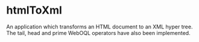 # htmlToXml
An application which transforms an HTML document to an XML hyper tree. The tail, head and prime WebOQL operators have also been implemented.
